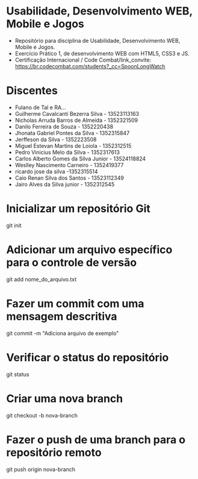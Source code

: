 # Usabilidade, Desenvolvimento WEB, Mobile e Jogos
- Repositório para disciplina de Usabilidade, Desenvolvimento WEB, Mobile e Jogos.
- Exercício Prático 1, de desenvolvimento WEB com HTML5, CSS3 e JS.
- Certificação Internacional / Code Combat/link_convite: https://br.codecombat.com/students?_cc=SpoonLongWatch 

# Discentes
- Fulano de Tal e RA...
- Guilherme Cavalcanti Bezerra Silva - 13523113163
- Nicholas Arruda Barros de Almeida - 1352321509
- Danilo Ferreira de Souza - 1352220438
- Jhonata Gabriel Pontes da Silva - 1352315847
- Jerffeson da Silva - 1352223508
- Miguel Estevan Martins de Loiola - 1352312515
- Pedro Vinicius Melo da Silva - 1352317613
- Carlos Alberto Gomes da Silva Junior - 13524118824
- Weslley Nascimento Carneiro - 1352419377
- ricardo jose da silva -1352315514
- Caio Renan Silva dos Santos - 13523112349
- Jairo Alves da Silva junior - 1352312545

# Inicializar um repositório Git
git init

# Adicionar um arquivo específico para o controle de versão
git add nome_do_arquivo.txt

# Fazer um commit com uma mensagem descritiva
git commit -m "Adiciona arquivo de exemplo"

# Verificar o status do repositório
git status

# Criar uma nova branch
git checkout -b nova-branch

# Fazer o push de uma branch para o repositório remoto
git push origin nova-branch
